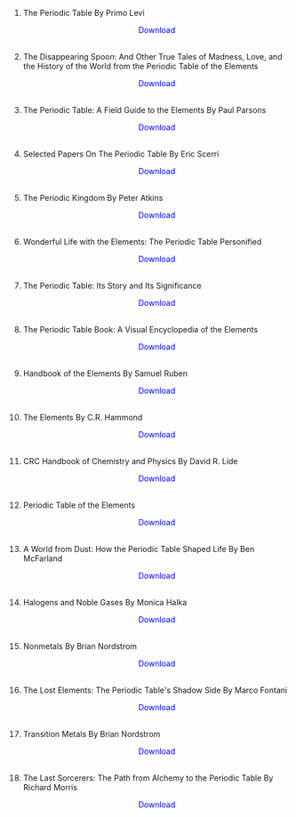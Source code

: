1. The Periodic Table By Primo Levi</br>
                <a href="https://github.com/manjunath5496/Periodic-Table-Books/blob/master/per1.pdf" target="_blank" style="text-decoration:none"> <font color="blue"> <center> Download</center></font> </a></br>
                
2. The Disappearing Spoon: And Other True Tales of Madness, Love, and the History of the World from the Periodic Table of the Elements</br>
                <a href="https://github.com/manjunath5496/Periodic-Table-Books/blob/master/per2.pdf" target="_blank" style="text-decoration:none"> <font color="blue"> <center> Download</center></font> </a></br>
                
3. The Periodic Table: A Field Guide to the Elements By Paul Parsons</br>
                <a href="https://github.com/manjunath5496/Periodic-Table-Books/blob/master/per3.pdf" target="_blank" style="text-decoration:none"> <font color="blue"> <center> Download</center></font> </a></br>
                
4. Selected Papers On The Periodic Table By Eric Scerri</br>
                <a href="https://github.com/manjunath5496/Periodic-Table-Books/blob/master/per4.pdf" target="_blank" style="text-decoration:none"> <font color="blue"> <center> Download</center></font> </a></br>
                
5. The Periodic Kingdom By Peter Atkins</br>
                <a href="https://github.com/manjunath5496/Periodic-Table-Books/blob/master/per5.pdf" target="_blank" style="text-decoration:none"> <font color="blue"> <center> Download</center></font> </a></br>
                
6. Wonderful Life with the Elements: The Periodic Table Personified</br>
                <a href="https://github.com/manjunath5496/Periodic-Table-Books/blob/master/per6.rar" target="_blank" style="text-decoration:none"> <font color="blue"> <center> Download</center></font> </a></br>
                
7. The Periodic Table: Its Story and Its Significance</br>
            <a href="https://github.com/manjunath5496/Periodic-Table-Books/blob/master/per7.pdf" target="_blank" style="text-decoration:none"> <font color="blue"> <center> Download</center></font> </a></br>
                
     
8.  The Periodic Table Book: A Visual Encyclopedia of the Elements</br>
                <a href="https://github.com/manjunath5496/The-Periodic-Table-Book-A-Visual-Encyclopedia-of-the-Elements-Book" target="_blank" style="text-decoration:none"> <font color="blue"> <center> Download</center></font> </a></br>
                
9. Handbook of the Elements By Samuel Ruben</br>
              <a href="https://github.com/manjunath5496/Periodic-Table-Books/blob/master/per9.pdf" target="_blank" style="text-decoration:none"> <font color="blue"> <center> Download</center></font> </a></br>
                
10. The Elements By C.R. Hammond</br>
                <a href="https://github.com/manjunath5496/Periodic-Table-Books/blob/master/per10.pdf" target="_blank" style="text-decoration:none"> <font color="blue"> <center> Download</center></font> </a></br>
                
11. CRC Handbook of Chemistry and Physics By David R. Lide</br>
                <a href="https://github.com/manjunath5496/Periodic-Table-Books/blob/master/per11.rar" target="_blank" style="text-decoration:none"> <font color="blue"> <center> Download</center></font> </a></br>
                
12.  Periodic Table of the Elements</br>
                <a href="https://github.com/manjunath5496/Periodic-Table-Books/blob/master/per12.pdf" target="_blank" style="text-decoration:none"> <font color="blue"> <center> Download</center></font> </a></br>
                
13. A World from Dust: How the Periodic Table Shaped Life By Ben McFarland</br>
                <a href="https://github.com/manjunath5496/Periodic-Table-Books/blob/master/per(13).pdf" target="_blank" style="text-decoration:none"> <font color="blue"> <center> Download</center></font> </a></br>
                
14. Halogens and Noble Gases By Monica Halka</br>
                <a href="https://github.com/manjunath5496/Periodic-Table-Books/blob/master/per(14).pdf" target="_blank" style="text-decoration:none"> <font color="blue"> <center> Download</center></font> </a></br>
                
15. Nonmetals By Brian Nordstrom</br>
                <a href="https://github.com/manjunath5496/Periodic-Table-Books/blob/master/per(15).pdf" target="_blank" style="text-decoration:none"> <font color="blue"> <center> Download</center></font> </a></br>                
                
16. The Lost Elements: The Periodic Table's Shadow Side By Marco Fontani</br>
                <a href="https://github.com/manjunath5496/Periodic-Table-Books/blob/master/per(16).pdf" target="_blank" style="text-decoration:none"> <font color="blue"> <center> Download</center></font> </a></br>
                
17. Transition Metals By Brian Nordstrom</br>
                <a href="https://github.com/manjunath5496/Periodic-Table-Books/blob/master/per(17).pdf" target="_blank" style="text-decoration:none"> <font color="blue"> <center> Download</center></font> </a></br>                
                                
18. The Last Sorcerers: The Path from Alchemy to the Periodic Table By Richard Morris</br>
                <a href="https://github.com/manjunath5496/Periodic-Table-Books/blob/master/per(18).pdf" target="_blank" style="text-decoration:none"> <font color="blue"> <center> Download</center></font> </a></br>     
                
                
                
                
                
                
                
